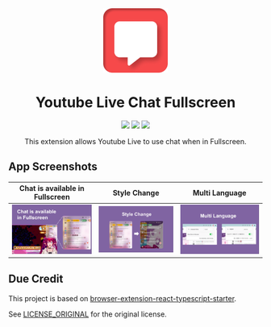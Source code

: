 <div align="center">
<a href="https://chromewebstore.google.com/detail/youtube-live-chat-fullscr/dlnjcbkmomenmieechnmgglgcljhoepd"><img src="public/images/extension_128.png" alt="logo"/></a>
<h1> Youtube Live Chat Fullscreen</h1>

![](https://img.shields.io/badge/React-61DAFB?style=flat-square&logo=react&logoColor=black)
![](https://img.shields.io/badge/Typescript-3178C6?style=flat-square&logo=typescript&logoColor=white)
![](https://badges.aleen42.com/src/vitejs.svg)

This extension allows Youtube Live to use chat when in Fullscreen.

</div>

## App Screenshots

|        Chat is available in Fullscreen         |                  Style Change                   |                 Multi Language                  |
| :--------------------------------------------: | :---------------------------------------------: | :---------------------------------------------: |
| <img src="./readme-img/image.png" width="300"> | <img src="./readme-img/image1.png" width="300"> | <img src="./readme-img/image2.png" width="300"> |

## Due Credit

This project is based on [browser-extension-react-typescript-starter](https://github.com/sinanbekar/browser-extension-react-typescript-starter).

See [LICENSE_ORIGINAL](./LICENSE_ORIGINAL) for the original license.
